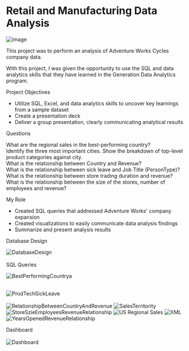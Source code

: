 # Retail and Manufacturing Data Analysis
![image](https://user-images.githubusercontent.com/21301202/170589414-725d7912-2e56-44a5-9370-6266375e41d3.png)


This project was to perform an analysis of Adventure Works Cycles company data.

With this project, I was given the opportunity to use the SQL and data analytics skills that they have learned in the Generation Data Analytics program.

Project Objectives
<ul class="a">
<li>Utilize SQL, Excel, and data analytics skills to uncover key learnings from a sample dataset
<li> Create a presentation deck
<li> Deliver a group presentation, clearly communicating analytical results
</ul>

Questions

What are the regional sales in the best-performing country?<br>
Identify the three most important cities. Show the breakdown of top-level product categories against city.<br>
What is the relationship between Country and Revenue?<br>
What is the relationship between sick leave and Job Title (PersonType)?<br>
What is the relationship between store trading duration and revenue?<br>
What is the relationship between the size of the stores, number of employees and revenue?<br>

My Role
<ul class="a">
<li> Created SQL queries that addressed Adventure Works' company expansion
<li> Created visualizations to easily communicate data analysis findings
<li> Summarize and present analysis results
</ul>


Database Design

![DatabaseDesign](https://user-images.githubusercontent.com/21301202/180499056-060a44e1-444d-4ba3-a3c9-52f269946f71.png)
<br/>
<br/>
SQL Queries

![BestPerformingCountrya](https://user-images.githubusercontent.com/21301202/180499050-b5fb7407-8204-4350-aa69-8a0a8e847bd3.png)
<br/>
<br/>

![ProdTechSickLeave](https://user-images.githubusercontent.com/21301202/180499058-be15c898-9804-4d4b-90ed-be88c2287bdf.png)
<br/>
<br/>
![RelationshipBetweenCountryAndRevenue](https://user-images.githubusercontent.com/21301202/180499060-bfe95eea-3e40-4126-a773-1bd7ed69f986.png)
![SalesTerritority](https://user-images.githubusercontent.com/21301202/180499062-be4edafa-c287-46ac-83df-7582d1fbddc3.png)
![StoreSzieEmployeesRevenueRelationship ](https://user-images.githubusercontent.com/21301202/180499063-63c3276a-909e-4529-abf4-48e174a637d9.png)
![US Regional Sales](https://user-images.githubusercontent.com/21301202/180499064-078435e7-4139-4a25-992a-a104f9f30d04.png)
![XML](https://user-images.githubusercontent.com/21301202/180499065-5dcc9a8f-1520-481b-9656-216f34f94344.png)
![YearsOpenedRevenueRelationship](https://user-images.githubusercontent.com/21301202/180499066-7ba0c963-f4cf-470c-8dc5-2eeb4d15ac90.png)

Dashboard
<br/>
<br/>
![Dashboard](https://user-images.githubusercontent.com/21301202/180499054-cf08648f-2073-4dcd-8f2e-2deaee8eb34d.png)






